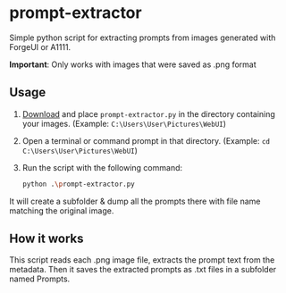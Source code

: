 # prompt-extractor

Simple python script for extracting prompts from images generated with ForgeUI or A1111.

**Important**: Only works with images that were saved as .png format

## Usage

1. [Download](https://github.com/Melyns/prompt-extractor/archive/refs/heads/main.zip) and place `prompt-extractor.py` in the directory containing your images.  (Example: `C:\Users\User\Pictures\WebUI`)

2. Open a terminal or command prompt in that directory.  (Example: `cd C:\Users\User\Pictures\WebUI`)

3. Run the script with the following command:
   ```bash
   python .\prompt-extractor.py
   
It will create a subfolder & dump all the prompts there with file name matching the original image.

## How it works
This script reads each .png image file, extracts the prompt text from the metadata. Then it saves the extracted prompts as .txt files in a subfolder named Prompts.
